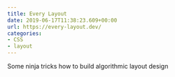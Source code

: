```yaml
---
title: Every Layout
date: 2019-06-17T11:38:23.609+00:00
url: https://every-layout.dev/
categories:
- CSS
- layout
---
```

Some ninja tricks how to build algorithmic layout design
